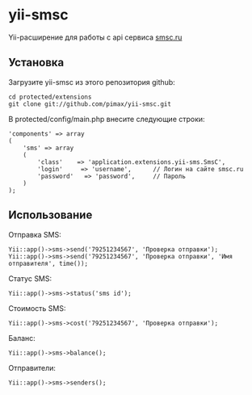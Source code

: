 yii-smsc
=======

Yii-расширение для работы с api сервиса [smsc.ru](http://smsc.ru)

## Установка

Загрузите yii-smsc из этого репозитория github:

    cd protected/extensions
    git clone git://github.com/pimax/yii-smsc.git

В protected/config/main.php внесите следующие строки:

    'components' => array
    (
        'sms' => array
        (
            'class'    => 'application.extensions.yii-sms.SmsC',
            'login'     => 'username',      // Логин на сайте smsc.ru
            'password'   => 'password',     // Пароль
        )
    );

## Использование

Отправка SMS:

    Yii::app()->sms->send('79251234567', 'Проверка отправки');
	Yii::app()->sms->send('79251234567', 'Проверка отправки', 'Имя отправителя', time());

Статус SMS:

    Yii::app()->sms->status('sms id');

Стоимость SMS:

    Yii::app()->sms->cost('79251234567', 'Проверка отправки');

Баланс:

    Yii::app()->sms->balance();

Отправители:

    Yii::app()->sms->senders();